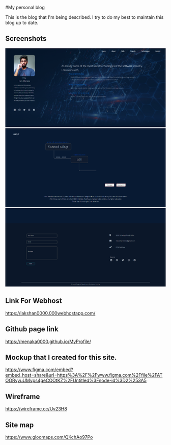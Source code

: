 
#My personal blog

This is the blog that I'm being described. I try to do my best to maintain this blog up to date.


## Screenshots

![App Screenshot](assets/images/p1.png)
![App Screenshot](assets/images/p2.png)
![App Screenshot](assets/images/p5.png)
## Link For Webhost
https://lakshan0000.000webhostapp.com/
## Github page link
https://menaka0000.github.io/MyProfile/
## Mockup that I created for this site.
https://www.figma.com/embed?embed_host=share&url=https%3A%2F%2Fwww.figma.com%2Ffile%2FATOORvyuUMvps4geCOOtKZ%2FUntitled%3Fnode-id%3D2%253A5
## Wireframe
https://wireframe.cc/Uv23H8
## Site map
https://www.gloomaps.com/QKchAo97Po
